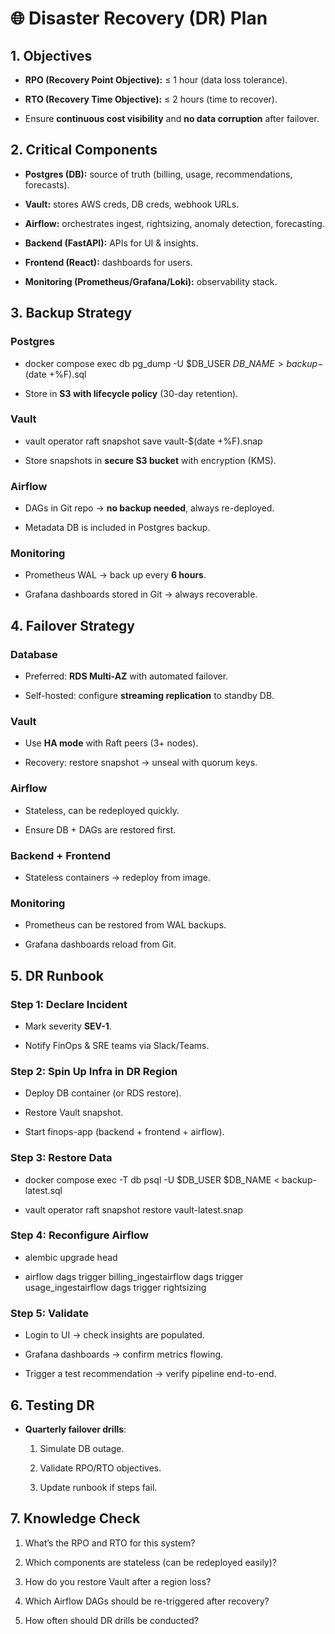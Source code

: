 🌐 Disaster Recovery (DR) Plan
==============================

1\. Objectives
--------------

*   **RPO (Recovery Point Objective):** ≤ 1 hour (data loss tolerance).
    
*   **RTO (Recovery Time Objective):** ≤ 2 hours (time to recover).
    
*   Ensure **continuous cost visibility** and **no data corruption** after failover.
    

2\. Critical Components
-----------------------

*   **Postgres (DB):** source of truth (billing, usage, recommendations, forecasts).
    
*   **Vault:** stores AWS creds, DB creds, webhook URLs.
    
*   **Airflow:** orchestrates ingest, rightsizing, anomaly detection, forecasting.
    
*   **Backend (FastAPI):** APIs for UI & insights.
    
*   **Frontend (React):** dashboards for users.
    
*   **Monitoring (Prometheus/Grafana/Loki):** observability stack.
    

3\. Backup Strategy
-------------------

### Postgres

*   docker compose exec db pg\_dump -U $DB\_USER $DB\_NAME > backup-$(date +%F).sql
    
*   Store in **S3 with lifecycle policy** (30-day retention).
    

### Vault

*   vault operator raft snapshot save vault-$(date +%F).snap
    
*   Store snapshots in **secure S3 bucket** with encryption (KMS).
    

### Airflow

*   DAGs in Git repo → **no backup needed**, always re-deployed.
    
*   Metadata DB is included in Postgres backup.
    

### Monitoring

*   Prometheus WAL → back up every **6 hours**.
    
*   Grafana dashboards stored in Git → always recoverable.
    

4\. Failover Strategy
---------------------

### Database

*   Preferred: **RDS Multi-AZ** with automated failover.
    
*   Self-hosted: configure **streaming replication** to standby DB.
    

### Vault

*   Use **HA mode** with Raft peers (3+ nodes).
    
*   Recovery: restore snapshot → unseal with quorum keys.
    

### Airflow

*   Stateless, can be redeployed quickly.
    
*   Ensure DB + DAGs are restored first.
    

### Backend + Frontend

*   Stateless containers → redeploy from image.
    

### Monitoring

*   Prometheus can be restored from WAL backups.
    
*   Grafana dashboards reload from Git.
    

5\. DR Runbook
--------------

### Step 1: Declare Incident

*   Mark severity **SEV-1**.
    
*   Notify FinOps & SRE teams via Slack/Teams.
    

### Step 2: Spin Up Infra in DR Region

*   Deploy DB container (or RDS restore).
    
*   Restore Vault snapshot.
    
*   Start finops-app (backend + frontend + airflow).
    

### Step 3: Restore Data

*   docker compose exec -T db psql -U $DB\_USER $DB\_NAME < backup-latest.sql
    
*   vault operator raft snapshot restore vault-latest.snap
    

### Step 4: Reconfigure Airflow

*   alembic upgrade head
    
*   airflow dags trigger billing\_ingestairflow dags trigger usage\_ingestairflow dags trigger rightsizing
    

### Step 5: Validate

*   Login to UI → check insights are populated.
    
*   Grafana dashboards → confirm metrics flowing.
    
*   Trigger a test recommendation → verify pipeline end-to-end.
    

6\. Testing DR
--------------

*   **Quarterly failover drills**:
    
    1.  Simulate DB outage.
        
    2.  Validate RPO/RTO objectives.
        
    3.  Update runbook if steps fail.
        

7\. Knowledge Check
-------------------

1.  What’s the RPO and RTO for this system?
    
2.  Which components are stateless (can be redeployed easily)?
    
3.  How do you restore Vault after a region loss?
    
4.  Which Airflow DAGs should be re-triggered after recovery?
    
5.  How often should DR drills be conducted?